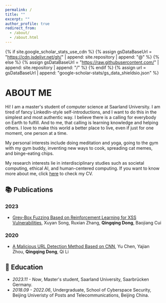 ```yaml
---
permalink: /
title: ""
excerpt: ""
author_profile: true
redirect_from: 
  - /about/
  - /about.html
---
```


{% if site.google_scholar_stats_use_cdn %}
{% assign gsDataBaseUrl = "https://cdn.jsdelivr.net/gh/" | append: site.repository | append: "@" %}
{% else %}
{% assign gsDataBaseUrl = "https://raw.githubusercontent.com/" | append: site.repository | append: "/" %}
{% endif %}
{% assign url = gsDataBaseUrl | append: "google-scholar-stats/gs_data_shieldsio.json" %}

<span class='anchor' id='about-me'></span>

# ABOUT ME

Hi! I am a master's student of computer science at Saarland University. I am tired of fancy LinkedIn-style self-introductions, and I want to do this in the simplest and most authentic way. I believe there is a calling for everybody on Earth to fulfill. And to me, that calling is learning knowledge and helping others. I love to make this world a better place to live, even if just for one moment, one person at a time.

My personal interests include doing meditation and yoga, going to the gym with my gym buddy, inventing new ways to cook, spreading cat memes, and binge-eating chips.

My research interests lie in interdisciplinary studies such as societal computing, ethical AI, and human-centered computing. If you want to know more about me, click [here](./docs/CV.pdf) to check my CV.

## 📚 Publications

### 2023
- [Grey-Box Fuzzing Based on Reinforcement Learning for XSS Vulnerabilities](https://www.mdpi.com/2076-3417/13/4/2482), Xuyan Song, Ruxian Zhang, **Qingqing Dong**, Baojiang Cui
  
### 2020
- [A Malicious URL Detection Method Based on CNN](https://ieeexplore.ieee.org/abstract/document/9339761), Yu Chen, Yajian Zhou, **Qingqing Dong**, Qi Li

## 📖 Education
- *2023.11 - Now*, Master's student, Saarland University, Saarbrücken Germany.
- *2018.09 - 2022.06*, Undergraduate, School of Cyberspace Security, Beijing Univeristy of Posts and Telecommunications, Beijing China.
